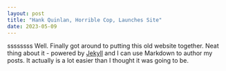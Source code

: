 ```yaml
---
layout: post
title: "Hank Quinlan, Horrible Cop, Launches Site"
date: 2023-05-09
---
```

ssssssss
Well. Finally got around to putting this old website together. Neat thing about it - powered by [Jekyll](http://jekyllrb.com) and I can use Markdown to author my posts. It actually is a lot easier than I thought it was going to be.
